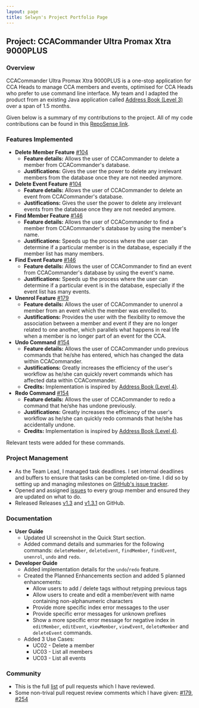 ```yaml
---
layout: page
title: Selwyn's Project Portfolio Page
---
```


## Project: CCACommander Ultra Promax Xtra 9000PLUS

### Overview

CCACommander Ultra Promax Xtra 9000PLUS is a one-stop application for CCA Heads to manage CCA members and events, optimised for CCA Heads who prefer to use command line interface.
My team and I adapted the product from an existing Java application called [Address Book (Level 3)](https://se-education.org/addressbook-level3/) over a span of 1.5 months.

Given below is a summary of my contributions to the project. All of my code contributions can be found in this [RepoSense link](https://nus-cs2103-ay2324s1.github.io/tp-dashboard/?search=selwynang&breakdown=true#/).

### Features Implemented
* **Delete Member Feature** [#104](https://github.com/AY2324S1-CS2103T-F11-1/tp/pull/104)
  * **Feature details:** Allows the user of CCACommander to delete a member from CCACommander's database.
  * **Justifications:** Gives the user the power to delete any irrelevant members from the database once they are not needed anymore.
* **Delete Event Feature** [#104](https://github.com/AY2324S1-CS2103T-F11-1/tp/pull/104)
  * **Feature details:** Allows the user of CCACommander to delete an event from CCACommander's database.
  * **Justifications:** Gives the user the power to delete any irrelevant events from the database once they are not needed anymore.
* **Find Member Feature** [#146](https://github.com/AY2324S1-CS2103T-F11-1/tp/pull/146)
  * **Feature details:** Allows the user of CCACommander to find a member from CCACommander's database by using the member's name.
  * **Justifications:** Speeds up the process where the user can determine if a particular member is in the database, especially if the member list has many members.
* **Find Event Feature** [#146](https://github.com/AY2324S1-CS2103T-F11-1/tp/pull/146)
  * **Feature details:** Allows the user of CCACommander to find an event from CCACommander's database by using the event's name.
  * **Justifications:** Speeds up the process where the user can determine if a particular event is in the database, especially if the event list has many events.
* **Unenrol Feature** [#179](https://github.com/AY2324S1-CS2103T-F11-1/tp/pull/179)
    * **Feature details:** Allows the user of CCACommander to unenrol a member from an event which the member was enrolled to.
    * **Justifications:** Provides the user with the flexibility to remove the association between a member and event if they are no longer related to one another, which parallels what happens
  in real life when a member is no longer part of an event for the CCA.
* **Undo Command** [#154](https://github.com/AY2324S1-CS2103T-F11-1/tp/pull/154)
    * **Feature details:** Allows the user of CCACommander undo previous commands that he/she has entered, which has changed the data within CCACommander.
    * **Justifications:** Greatly increases the efficiency of the user's workflow as he/she can quickly revert commands which has affected data within CCACommander.
    * **Credits:** Implementation is inspired by [Address Book (Level 4)](https://github.com/se-edu/addressbook-level4).
* **Redo Command** [#154](https://github.com/AY2324S1-CS2103T-F11-1/tp/pull/154)
  * **Feature details:** Allows the user of CCACommander to redo a command that he/she has undone previously.
  * **Justifications:** Greatly increases the efficiency of the user's workflow as he/she can quickly redo commands that he/she has accidentally undone.
  * **Credits:** Implementation is inspired by [Address Book (Level 4)](https://github.com/se-edu/addressbook-level4).

Relevant tests were added for these commands.

### Project Management
* As the Team Lead, I managed task deadlines. I set internal deadlines and buffers to ensure that tasks can be completed on-time. I did so by setting up 
and managing milestones on [GitHub's issue tracker](https://github.com/AY2324S1-CS2103T-F11-1/tp/milestones).
* Opened and assigned [issues](https://github.com/AY2324S1-CS2103T-F11-1/tp/issues/created_by/selwynang) to every group member and ensured they are updated on what to do.
* Released Releases [v1.3](https://github.com/AY2324S1-CS2103T-F11-1/tp/releases/tag/v1.3) and [v1.3.1](https://github.com/AY2324S1-CS2103T-F11-1/tp/releases/tag/v1.3.1) on GitHub.

### Documentation
* **User Guide**
  * Updated UI screenshot in the Quick Start section.
  * Added command details and summaries for the following commands: `deleteMember`, `deleteEvent`, `findMember`, `findEvent`,
  `unenrol`, `undo` and `redo`.
* **Developer Guide**
  * Added implementation details for the `undo`/`redo` feature.
  * Created the Planned Enhancements section and added 5 planned enhancements:
    * Allow users to add / delete tags without retyping previous tags
    * Allow users to create and edit a member/event with name containing non-alphanumeric characters
    * Provide more specific index error messages to the user
    * Provide specific error messages for unknown prefixes
    * Show a more specific error message for negative index in `editMember`, `editEvent`, `viewMember`, `viewEvent`, `deleteMember` and `deleteEvent` commands.
  * Added 3 Use Cases:
    * UC02 - Delete a member
    * UC03 - List all members
    * UC03 - List all events

### Community
* This is the full [list](https://github.com/AY2324S1-CS2103T-F11-1/tp/pulls?q=is%3Apr+reviewed-by%3Aselwynang) of pull requests which I have reviewed.
* Some non-trival pull request review comments which I have given: [#179](https://github.com/AY2324S1-CS2103T-F11-1/tp/pull/179#discussion_r1375403205),
[#254](https://github.com/AY2324S1-CS2103T-F11-1/tp/pull/254)
